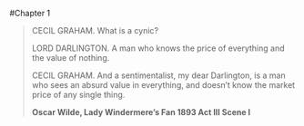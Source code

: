 #Chapter 1
<br>
>CECIL GRAHAM. What is a cynic?   
>
>LORD DARLINGTON. A man who knows the price of everything and the value of nothing.    
>
>CECIL GRAHAM. And a sentimentalist, my dear Darlington, is a man who sees an absurd value in everything, and doesn’t know the market price of any single thing.       
>
>
>**Oscar Wilde, Lady Windermere’s Fan 1893 Act III Scene I**